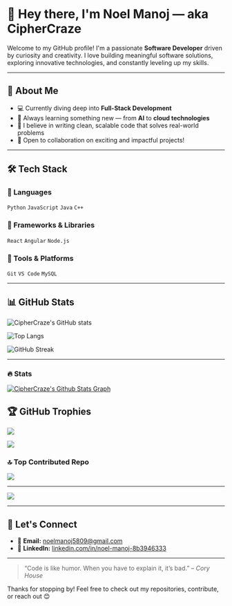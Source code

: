 # 👋 Hey there, I'm **Noel Manoj** — aka **CipherCraze**

Welcome to my GitHub profile!
I'm a passionate **Software Developer** driven by curiosity and creativity. I love building meaningful software solutions, exploring innovative technologies, and constantly leveling up my skills.

---

## 🚀 About Me

* 💻 Currently diving deep into **Full-Stack Development**
* 🧠 Always learning something new — from **AI** to **cloud technologies**
* 🌱 I believe in writing clean, scalable code that solves real-world problems
* 🔄 Open to collaboration on exciting and impactful projects!

---

## 🛠️ Tech Stack

### 🔹 Languages

`Python` `JavaScript` `Java` `C++`

### 🔹 Frameworks & Libraries

`React` `Angular` `Node.js`

### 🔹 Tools & Platforms

`Git` `VS Code` `MySQL`

---

## 📊 GitHub Stats

![CipherCraze's GitHub stats](https://github-readme-stats.vercel.app/api?username=CipherCraze\&show_icons=true\&theme=tokyonight\&hide_border=true\&count_private=true)

![Top Langs](https://github-readme-stats.vercel.app/api/top-langs/?username=CipherCraze\&layout=compact\&theme=tokyonight\&hide_border=true)

![GitHub Streak](https://github-readme-streak-stats.herokuapp.com/?user=CipherCraze\&theme=tokyonight\&hide_border=true)

---
### 🔥 Stats

[![CipherCraze's Github Stats Graph](https://github-profile-summary-cards.vercel.app/api/cards/profile-details?username=CipherCraze&theme=radical&hide_border=true)](https://github.com/CipherCraze)


## 🏆 GitHub Trophies

![](https://github-profile-trophy.vercel.app/?username=CipherCraze\&theme=tokyonight\&no-frame=false\&no-bg=false\&margin-w=4)

![](https://quotes-github-readme.vercel.app/api?type=horizontal\&theme=tokyonight)

### 🔝 Top Contributed Repo

![](https://github-contributor-stats.vercel.app/api?username=CipherCraze\&limit=5\&theme=nightowl\&combine_all_yearly_contributions=true)

---

[![](https://visitcount.itsvg.in/api?id=CipherCraze\&icon=0\&color=0)](https://visitcount.itsvg.in)

---

## 🤝 Let's Connect

* 📧 **Email:** [noelmanoj5809@gmail.com](mailto:noelmanoj5809@gmail.com)
* 🔗 **LinkedIn:** [linkedin.com/in/noel-manoj-8b3946333](https://www.linkedin.com/in/noel-manoj-8b3946333/)

---

> “Code is like humor. When you have to explain it, it’s bad.” – *Cory House*

Thanks for stopping by! Feel free to check out my repositories, contribute, or reach out 😊
